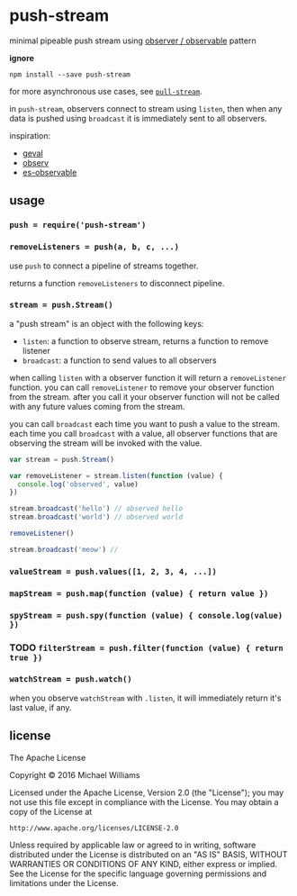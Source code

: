 # push-stream

minimal pipeable push stream using [observer / observable](https://en.wikipedia.org/wiki/Observer_pattern) pattern

**ignore**

```shell
npm install --save push-stream
```

for more asynchronous use cases, see [`pull-stream`](https://github.com/dominictarr/pull-stream).

in `push-stream`, observers connect to stream using `listen`, then when any data is pushed using `broadcast` it is immediately sent to all observers.

inspiration:

- [geval](https://github.com/Raynos/geval)
- [observ](https://github.com/Raynos/observ)
- [es-observable](https://github.com/zenparsing/es-observable)

## usage

### `push = require('push-stream')`

### `removeListeners = push(a, b, c, ...)`

use `push` to connect a pipeline of streams together.

returns a function `removeListeners` to disconnect pipeline.

### `stream = push.Stream()`

a "push stream" is an object with the following keys:

- `listen`: a function to observe stream, returns a function to remove listener
- `broadcast`: a function to send values to all observers

when calling `listen` with a observer function it will return a `removeListener` function. you can call `removeListener` to remove your observer function from the stream. after you call it your observer function will not be called with any future values coming from the stream.

you can call `broadcast` each time you want to push a value to the stream. each time you call `broadcast` with a value, all observer functions that are observing the stream will be invoked with the value.

```js
var stream = push.Stream()

var removeListener = stream.listen(function (value) {
  console.log('observed', value)
})

stream.broadcast('hello') // observed hello
stream.broadcast('world') // observed world

removeListener()

stream.broadcast('meow') //
````

### `valueStream = push.values([1, 2, 3, 4, ...])`

### `mapStream = push.map(function (value) { return value })`

### `spyStream = push.spy(function (value) { console.log(value) })`

### TODO `filterStream = push.filter(function (value) { return true })`

### `watchStream = push.watch()`

when you observe `watchStream` with `.listen`, it will immediately return it's last value, if any.

## license

The Apache License

Copyright &copy; 2016 Michael Williams

Licensed under the Apache License, Version 2.0 (the "License");
you may not use this file except in compliance with the License.
You may obtain a copy of the License at

    http://www.apache.org/licenses/LICENSE-2.0

Unless required by applicable law or agreed to in writing, software
distributed under the License is distributed on an "AS IS" BASIS,
WITHOUT WARRANTIES OR CONDITIONS OF ANY KIND, either express or implied.
See the License for the specific language governing permissions and
limitations under the License.
